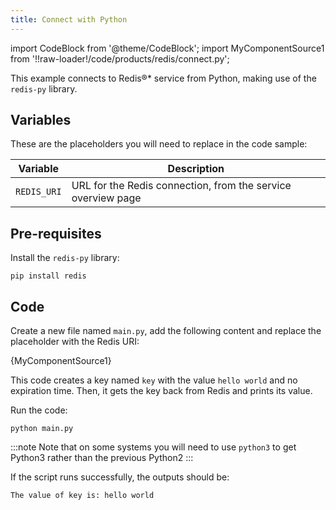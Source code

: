 ```yaml
---
title: Connect with Python
---
```


import CodeBlock from '@theme/CodeBlock';
import MyComponentSource1 from '!!raw-loader!/code/products/redis/connect.py';

This example connects to Redis®\* service from Python, making use of the
`redis-py` library.

## Variables

These are the placeholders you will need to replace in the code sample:

| Variable    | Description                                                  |
| ----------- | ------------------------------------------------------------ |
| `REDIS_URI` | URL for the Redis connection, from the service overview page |

## Pre-requisites

Install the `redis-py` library:

```
pip install redis
```

## Code

Create a new file named `main.py`, add the following content and replace
the placeholder with the Redis URI:

<CodeBlock language='python'>{MyComponentSource1}</CodeBlock>

This code creates a key named `key` with the value `hello world` and no
expiration time. Then, it gets the key back from Redis and prints its
value.

Run the code:

```
python main.py
```

:::note
Note that on some systems you will need to use `python3` to get Python3
rather than the previous Python2
:::

If the script runs successfully, the outputs should be:

```
The value of key is: hello world
```
